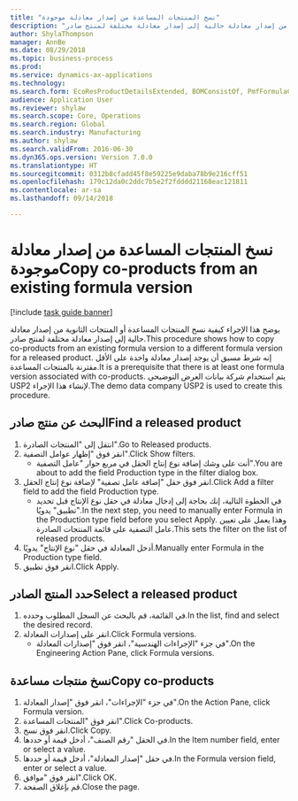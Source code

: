 ```yaml
--- 
title: "نسخ المنتجات المساعدة من إصدار معادلة موجودة"
description: "يوضح هذا الإجراء كيفية نسخ المنتجات المساعدة أو المنتجات الثانوية من إصدار معادلة حالية إلى إصدار معادلة مختلفة لمنتج صادر."
author: ShylaThompson
manager: AnnBe
ms.date: 08/29/2018
ms.topic: business-process
ms.prod: 
ms.service: dynamics-ax-applications
ms.technology: 
ms.search.form: EcoResProductDetailsExtended, BOMConsistOf, PmfFormulaCoBy, BOMRouteCopyDialog
audience: Application User
ms.reviewer: shylaw
ms.search.scope: Core, Operations
ms.search.region: Global
ms.search.industry: Manufacturing
ms.author: shylaw
ms.search.validFrom: 2016-06-30
ms.dyn365.ops.version: Version 7.0.0
ms.translationtype: HT
ms.sourcegitcommit: 0312b8cfadd45f8e59225e9daba78b9e216cff51
ms.openlocfilehash: 179c12da0c2ddc7b5e2f2fdddd21168eac121811
ms.contentlocale: ar-sa
ms.lasthandoff: 09/14/2018

---
```

# <a name="copy-co-products-from-an-existing-formula-version"></a><span data-ttu-id="7d72e-103">نسخ المنتجات المساعدة من إصدار معادلة موجودة</span><span class="sxs-lookup"><span data-stu-id="7d72e-103">Copy co-products from an existing formula version</span></span>

[!include [task guide banner](../../includes/task-guide-banner.md)]

<span data-ttu-id="7d72e-104">يوضح هذا الإجراء كيفية نسخ المنتجات المساعدة أو المنتجات الثانوية من إصدار معادلة حالية إلى إصدار معادلة مختلفة لمنتج صادر.</span><span class="sxs-lookup"><span data-stu-id="7d72e-104">This procedure shows how to copy co-products from an existing formula version to a different formula version for a released product.</span></span> <span data-ttu-id="7d72e-105">إنه شرط مسبق أن يوجد إصدار معادلة واحدة على الأقل مقترنة بالمنتجات المساعدة.</span><span class="sxs-lookup"><span data-stu-id="7d72e-105">It is a prerequisite that there is at least one formula version associated with co-products.</span></span> <span data-ttu-id="7d72e-106">يتم استخدام شركة بيانات العرض التوضيحي USP2 لإنشاء هذا الإجراء.</span><span class="sxs-lookup"><span data-stu-id="7d72e-106">The demo data company USP2 is used to create this procedure.</span></span>


## <a name="find-a-released-product"></a><span data-ttu-id="7d72e-107">البحث عن منتج صادر</span><span class="sxs-lookup"><span data-stu-id="7d72e-107">Find a released product</span></span>
1. <span data-ttu-id="7d72e-108">انتقل إلى "المنتجات الصادرة‬".</span><span class="sxs-lookup"><span data-stu-id="7d72e-108">Go to Released products.</span></span>
2. <span data-ttu-id="7d72e-109">انقر فوق "إظهار عوامل التصفية".</span><span class="sxs-lookup"><span data-stu-id="7d72e-109">Click Show filters.</span></span>
    * <span data-ttu-id="7d72e-110">أنت على وشك إضافة نوع إنتاج الحقل في مربع حوار "عامل التصفية".</span><span class="sxs-lookup"><span data-stu-id="7d72e-110">You are about to add the field Production type in the filter dialog box.</span></span>  
3. <span data-ttu-id="7d72e-111">انقر فوق حقل "إضافة عامل تصفية" لإضافة نوع إنتاج الحقل.</span><span class="sxs-lookup"><span data-stu-id="7d72e-111">Click Add a filter field to add the field Production type.</span></span>
    * <span data-ttu-id="7d72e-112">في الخطوة التالية، إنك بحاجة إلى إدخال معادلة في حقل نوع الإنتاج قبل تحديد "تطبيق" يدويًا.</span><span class="sxs-lookup"><span data-stu-id="7d72e-112">In the next step, you need to manually enter Formula in the Production type field before you select Apply.</span></span> <span data-ttu-id="7d72e-113">وهذا يعمل على تعيين عامل التصفية على قائمة المنتجات الصادرة.</span><span class="sxs-lookup"><span data-stu-id="7d72e-113">This sets the filter on the list of released products.</span></span>  
4. <span data-ttu-id="7d72e-114">أدخل المعادلة في حقل "نوع الإنتاج" يدويًا.</span><span class="sxs-lookup"><span data-stu-id="7d72e-114">Manually enter Formula in the Production type field.</span></span>
5. <span data-ttu-id="7d72e-115">انقر فوق تطبيق.</span><span class="sxs-lookup"><span data-stu-id="7d72e-115">Click Apply.</span></span>

## <a name="select-a-released-product"></a><span data-ttu-id="7d72e-116">حدد المنتج الصادر</span><span class="sxs-lookup"><span data-stu-id="7d72e-116">Select a released product</span></span>
1. <span data-ttu-id="7d72e-117">في القائمة، قم بالبحث عن السجل المطلوب وحدده.</span><span class="sxs-lookup"><span data-stu-id="7d72e-117">In the list, find and select the desired record.</span></span>
2. <span data-ttu-id="7d72e-118">انقر على إصدارات المعادلة.</span><span class="sxs-lookup"><span data-stu-id="7d72e-118">Click Formula versions.</span></span>
    * <span data-ttu-id="7d72e-119">في جزء "الإجراءات الهندسية"، انقر فوق "إصدارات المعادلة".</span><span class="sxs-lookup"><span data-stu-id="7d72e-119">On the Engineering Action Pane, click Formula versions.</span></span>  

## <a name="copy-co-products"></a><span data-ttu-id="7d72e-120">نسخ منتجات مساعدة</span><span class="sxs-lookup"><span data-stu-id="7d72e-120">Copy co-products</span></span>
1. <span data-ttu-id="7d72e-121">في جزء "الإجراءات"، انقر فوق "إصدار المعادلة".</span><span class="sxs-lookup"><span data-stu-id="7d72e-121">On the Action Pane, click Formula version.</span></span>
2. <span data-ttu-id="7d72e-122">انقر فوق "‏‫المنتجات المساعدة‬".</span><span class="sxs-lookup"><span data-stu-id="7d72e-122">Click Co-products.</span></span>
3. <span data-ttu-id="7d72e-123">انقر فوق نسخ.</span><span class="sxs-lookup"><span data-stu-id="7d72e-123">Click Copy.</span></span>
4. <span data-ttu-id="7d72e-124">في الحقل "رقم الصنف"، أدخل قيمة أو حددها.</span><span class="sxs-lookup"><span data-stu-id="7d72e-124">In the Item number field, enter or select a value.</span></span>
5. <span data-ttu-id="7d72e-125">في حقل "إصدار المعادلة"، أدخل قيمة أو حددها.</span><span class="sxs-lookup"><span data-stu-id="7d72e-125">In the Formula version field, enter or select a value.</span></span>
6. <span data-ttu-id="7d72e-126">انقر فوق "موافق".</span><span class="sxs-lookup"><span data-stu-id="7d72e-126">Click OK.</span></span>
7. <span data-ttu-id="7d72e-127">قم بإغلاق الصفحة.</span><span class="sxs-lookup"><span data-stu-id="7d72e-127">Close the page.</span></span>


